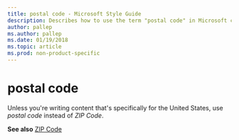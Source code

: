 ```yaml
---
title: postal code - Microsoft Style Guide
description: Describes how to use the term "postal code" in Microsoft content.
author: pallep
ms.author: pallep
ms.date: 01/19/2018
ms.topic: article
ms.prod: non-product-specific
---
```


# postal code

Unless you're writing content that's specifically for the United States, use *postal code* instead of *ZIP Code*.

**See also** [ZIP Code](~/a-z-word-list-term-collections/z/zip-code.md)
